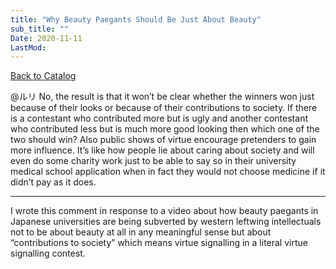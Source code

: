 ```yaml
---
title: "Why Beauty Paegants Should Be Just About Beauty"
sub_title: ""
Date: 2020-11-11
LastMod:
---
```


[Back to Catalog](https://otaking.xyz/index.html)

@ルリ No, the result is that it won’t be clear whether the winners won just because of their looks or because of their contributions to society. If there is a contestant who contributed more but is ugly and another contestant who contributed less but is much more good looking then which one of the two should win? Also public shows of virtue encourage pretenders to gain more influence. It’s like how people lie about caring about society and will even do some charity work just to be able to say so in their university medical school application when in fact they would not choose medicine if it didn’t pay as it does.

------

I wrote this comment in response to a video about how beauty paegants in Japanese universities are being subverted by western leftwing intellectuals not to be about beauty at all in any meaningful sense but about “contributions to society” which means virtue signalling in a literal virtue signalling contest.
